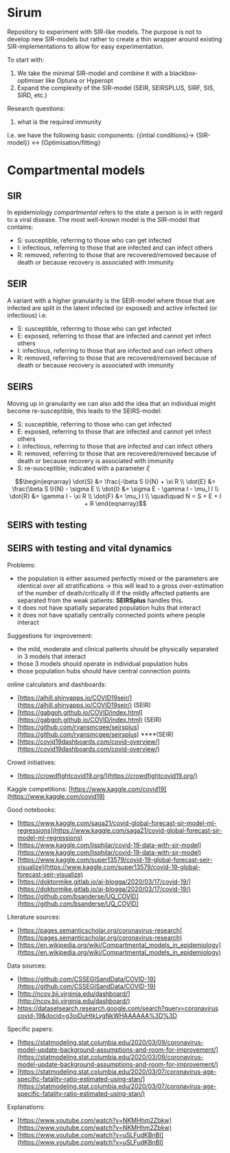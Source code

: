 # Sirum

Repository to experiment with SIR-like models. The purpose 
is not to develop new SIR-models but rather to create a thin wrapper around
existing SIR-implementations to allow for easy experimentation. 

To start with:
1. We take the minimal SIR-model and combine it with a blackbox-optimiser like Optuna or Hyperopt
2. Expand the complexity of the SIR-model (SEIR, SEIRSPLUS, SIRF, SIS, SIRD, etc.)

Research questions:
1. what is the required immunity 

I.e. we have the following basic components: {{intial conditions}-> {SIR-model}} <-> {Optimisation/fitting}


# Compartmental models 

## SIR 
In epidemiology *compartmental* refers to the state a person is in with regard to a viral disease. 
The most well-known model is the SIR-model that contains:
* S: susceptible, referring to those who can get infected
* I: infectious, referring to those that are infected and can infect others
* R: removed, referring to those that are recovered/removed because of death or because recovery is associated with immunity

## SEIR
A variant with a higher granularity is the SEIR-model where those that are infected are split in the latent infected (or exposed)
and active infected (or infectious) i.e.
* S: susceptible, referring to those who can get infected
* E: exposed, referring to those that are infected and cannot yet infect others
* I: infectious, referring to those that are infected and can infect others
* R: removed, referring to those that are recovered/removed because of death or because recovery is associated with immunity

## SEIRS
Moving up in granularity we can also add the idea that an individual might become re-susceptible, this
leads to the SEIRS-model:
* S: susceptible, referring to those who can get infected
* E: exposed, referring to those that are infected and cannot yet infect others
* I: infectious, referring to those that are infected and can infect others
* R: removed, referring to those that are recovered/removed because of death or because recovery is associated with immunity
* S: re-susceptible; indicated with a parameter $\xi$ 

$$\begin{eqnarray} 
\dot{S} &= \frac{-\beta S I}{N} + \xi R \\
\dot{E} &= \frac{\beta S I}{N} - \sigma E \\
\dot{I} &= \sigma E - \gamma I - \mu_I I \\
\dot{R} &= \gamma I - \xi R \\
\dot{F} &= \mu_I I \\ 
\quad\quad N = S + E + I + R 
\end{eqnarray}$$

## SEIRS with testing



## SEIRS with testing and vital dynamics



Problems:
* the population is either assumed perfectly mixed or the parameters are identical over all stratifications -> this will lead to a gross over-estimation of the number of death/critically ill if the mildly affected patients are separated from the weak patients: **SEIRSplus** handles this.
* it does not have spatially separated population hubs that interact
* it does not have spatially centrally connected points where people interact


Suggestions for improvement:
* the mild, moderate and clinical patients should be physically separated in 3 models that interact
* those 3 models should operate in individual population hubs
* those population hubs should have central connection points


online calculators and dashboards:

- [https://alhill.shinyapps.io/COVID19seir/](https://alhill.shinyapps.io/COVID19seir/)  (SEIR)
- [https://gabgoh.github.io/COVID/index.html](https://gabgoh.github.io/COVID/index.html) (SEIR)
- [https://github.com/ryansmcgee/seirsplus](https://github.com/ryansmcgee/seirsplus) ****(SEIR)
- [https://covid19dashboards.com/covid-overview/](https://covid19dashboards.com/covid-overview/)

Crowd initiatives:

- [https://crowdfightcovid19.org/](https://crowdfightcovid19.org/)

Kaggle competitions: [https://www.kaggle.com/covid19](https://www.kaggle.com/covid19)

Good notebooks:

- [https://www.kaggle.com/saga21/covid-global-forecast-sir-model-ml-regressions](https://www.kaggle.com/saga21/covid-global-forecast-sir-model-ml-regressions)
- [https://www.kaggle.com/lisphilar/covid-19-data-with-sir-model](https://www.kaggle.com/lisphilar/covid-19-data-with-sir-model)
- [https://www.kaggle.com/super13579/covid-19-global-forecast-seir-visualize](https://www.kaggle.com/super13579/covid-19-global-forecast-seir-visualize)
- [https://doktormike.gitlab.io/ai-blogga/2020/03/17/covid-19/](https://doktormike.gitlab.io/ai-blogga/2020/03/17/covid-19/)
- [https://github.com/bsanderse/UQ_COVID](https://github.com/bsanderse/UQ_COVID)

Literature sources:

- [https://pages.semanticscholar.org/coronavirus-research](https://pages.semanticscholar.org/coronavirus-research)
- [https://en.wikipedia.org/wiki/Compartmental_models_in_epidemiology](https://en.wikipedia.org/wiki/Compartmental_models_in_epidemiology)

Data sources:

- [https://github.com/CSSEGISandData/COVID-19](https://github.com/CSSEGISandData/COVID-19)
- [http://ncov.bii.virginia.edu/dashboard/](http://ncov.bii.virginia.edu/dashboard/)
- [https://datasetsearch.research.google.com/search?query=coronavirus covid-19&docid=g3oiDuHtkLygNkWHAAAAAA%3D%3D](https://datasetsearch.research.google.com/search?query=coronavirus%20covid-19&docid=g3oiDuHtkLygNkWHAAAAAA%3D%3D)

Specific papers:

- [https://statmodeling.stat.columbia.edu/2020/03/09/coronavirus-model-update-background-assumptions-and-room-for-improvement/](https://statmodeling.stat.columbia.edu/2020/03/09/coronavirus-model-update-background-assumptions-and-room-for-improvement/)
- [https://statmodeling.stat.columbia.edu/2020/03/07/coronavirus-age-specific-fatality-ratio-estimated-using-stan/](https://statmodeling.stat.columbia.edu/2020/03/07/coronavirus-age-specific-fatality-ratio-estimated-using-stan/)

Explanations:

- [https://www.youtube.com/watch?v=NKMHhm2Zbkw](https://www.youtube.com/watch?v=NKMHhm2Zbkw)
- [https://www.youtube.com/watch?v=uSLFudKBnBI](https://www.youtube.com/watch?v=uSLFudKBnBI)